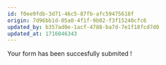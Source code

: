 ```yaml
---
id: f0ee9fdb-3d71-46c5-87fb-afc59475618f
origin: 7d96bb1d-05a0-4f1f-9b02-f3f15240cfc6
updated_by: b357ad0e-1acf-4788-ba7d-7e1f18fcd7d0
updated_at: 1716046343
---
```



Your form has been succesfully submited !